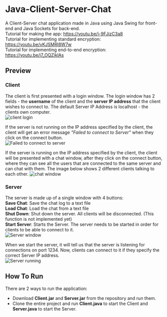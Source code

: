 # Java-Client-Server-Chat
A Client-Server chat application made in Java using Java Swing for front-end and Java Sockets for back-end.  
Tutorial for making the app: https://youtu.be/i-9FJizC3a8  
Tutorial for implementing standard encryption: https://youtu.be/vKJSMRI8W7w  
Tutorial for implementing end-to-end encryption: https://youtu.be/i7_OQZiklAs  

## Preview

### Client
The client is first presented with a login window. The login window has 2 fields - the **username** of the client and the **server IP address** that the client wishes to connect to. The default Server IP Address is localhost - the clients own computer.  
<img src="https://user-images.githubusercontent.com/76788207/206730491-bba7fd61-4503-4b49-9e33-5344f4038541.png" alt="client login"/>

If the server is not running on the IP address specified by the client, the client will get an error message *"Failed to connect to Server"* when they click on the connect button.   
<img src="https://user-images.githubusercontent.com/76788207/206730499-42c5e037-c270-431b-9f90-325c88ab41b2.png" alt="Failed to connect to server"/>

If the server is running on the IP address specified by the client, the client will be presented with a chat window, after they click on the connect button, where they can see all the users that are connected to the same server and can chat with them. The image below shows 2 different clients talking to each other.
<img src="https://user-images.githubusercontent.com/76788207/206730485-ecc8f1d7-6f8b-45fb-aa7a-dadbc2dffd35.png" alt="chat window"/>

### Server
The server is made up of a single window with 4 buttons:  
**Save Chat**: Save the chat log to a text file   
**Load Chat**: Load the chat from a text file   
**Shut Down**: Shut down the server. All clients will be disconnected. (This function is not implemented yet)   
**Start Server**: Starts the Server. The server needs to be started in order for clients to be able to connect to it.   
<img src="https://user-images.githubusercontent.com/76788207/206730326-112fc10f-4671-4145-aa55-b1ea01f335c8.png" alt="Server window">

When we start the server, it will tell us that the server is listening for connections on port 1234. Now, clients can connect to it if they specify the correct Server IP address.  
<img src="https://user-images.githubusercontent.com/76788207/206730466-ff802cf5-90e2-4a0f-a3a9-501bd9a33d1c.png" alt="Server running">

## How To Run
There are 2 ways to run the application:
- Download **Client.jar** and **Server.jar** from the repository and run them.
- Clone the entire project and run **Client.java** to start the Client and **Server.java** to start the Server.
